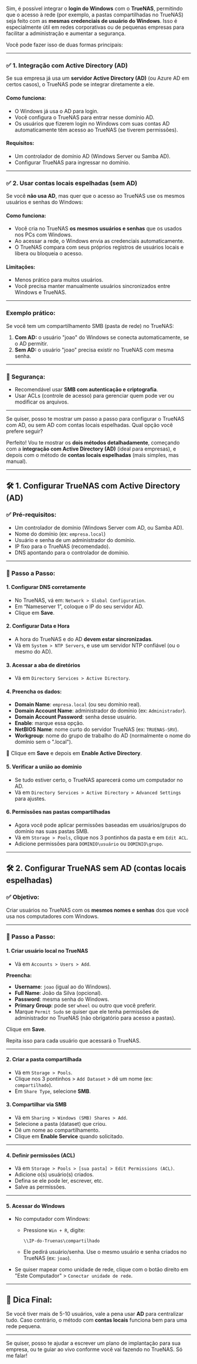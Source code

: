 Sim, é possível integrar o **login do Windows** com o **TrueNAS**, permitindo que o acesso à rede (por exemplo, a pastas compartilhadas no TrueNAS) seja feito com as **mesmas credenciais de usuário do Windows**. Isso é especialmente útil em redes corporativas ou de pequenas empresas para facilitar a administração e aumentar a segurança.

Você pode fazer isso de duas formas principais:

---

### ✅ **1. Integração com Active Directory (AD)**
Se sua empresa já usa um **servidor Active Directory (AD)** (ou Azure AD em certos casos), o TrueNAS pode se integrar diretamente a ele.

#### Como funciona:
- O Windows já usa o AD para login.
- Você configura o TrueNAS para entrar nesse domínio AD.
- Os usuários que fizerem login no Windows com suas contas AD automaticamente têm acesso ao TrueNAS (se tiverem permissões).

#### Requisitos:
- Um controlador de domínio AD (Windows Server ou Samba AD).
- Configurar TrueNAS para ingressar no domínio.

---

### ✅ **2. Usar contas locais espelhadas (sem AD)**
Se você **não usa AD**, mas quer que o acesso ao TrueNAS use os mesmos usuários e senhas do Windows:

#### Como funciona:
- Você cria no TrueNAS **os mesmos usuários e senhas** que os usados nos PCs com Windows.
- Ao acessar a rede, o Windows envia as credenciais automaticamente.
- O TrueNAS compara com seus próprios registros de usuários locais e libera ou bloqueia o acesso.

#### Limitações:
- Menos prático para muitos usuários.
- Você precisa manter manualmente usuários sincronizados entre Windows e TrueNAS.

---

### Exemplo prático:
Se você tem um compartilhamento SMB (pasta de rede) no TrueNAS:

1. **Com AD:** o usuário "joao" do Windows se conecta automaticamente, se o AD permitir.
2. **Sem AD:** o usuário "joao" precisa existir no TrueNAS com mesma senha.

---

### 🔐 Segurança:
- Recomendável usar **SMB com autenticação e criptografia**.
- Usar ACLs (controle de acesso) para gerenciar quem pode ver ou modificar os arquivos.

---

Se quiser, posso te mostrar um passo a passo para configurar o TrueNAS com AD, ou sem AD com contas locais espelhadas. Qual opção você prefere seguir?

Perfeito! Vou te mostrar os **dois métodos detalhadamente**, começando com a **integração com Active Directory (AD)** (ideal para empresas), e depois com o método de **contas locais espelhadas** (mais simples, mas manual).

---

## 🛠️ **1. Configurar TrueNAS com Active Directory (AD)**

### ✅ Pré-requisitos:
- Um controlador de domínio (Windows Server com AD, ou Samba AD).
- Nome do domínio (ex: `empresa.local`)
- Usuário e senha de um administrador do domínio.
- IP fixo para o TrueNAS (recomendado).
- DNS apontando para o controlador de domínio.

---

### 📘 Passo a Passo:

#### **1. Configurar DNS corretamente**
- No TrueNAS, vá em: `Network > Global Configuration`.
- Em “Nameserver 1”, coloque o IP do seu servidor AD.
- Clique em **Save**.

#### **2. Configurar Data e Hora**
- A hora do TrueNAS e do AD **devem estar sincronizadas**.
- Vá em `System > NTP Servers`, e use um servidor NTP confiável (ou o mesmo do AD).

#### **3. Acessar a aba de diretórios**
- Vá em `Directory Services > Active Directory`.

#### **4. Preencha os dados:**
- **Domain Name**: `empresa.local` (ou seu domínio real).
- **Domain Account Name**: administrador do domínio (ex: `Administrador`).
- **Domain Account Password**: senha desse usuário.
- **Enable**: marque essa opção.
- **NetBIOS Name**: nome curto do servidor TrueNAS (ex: `TRUENAS-SRV`).
- **Workgroup**: nome do grupo de trabalho do AD (normalmente o nome do domínio sem o ".local").

🔧 Clique em **Save** e depois em **Enable Active Directory**.

#### **5. Verificar a união ao domínio**
- Se tudo estiver certo, o TrueNAS aparecerá como um computador no AD.
- Vá em `Directory Services > Active Directory > Advanced Settings` para ajustes.

#### **6. Permissões nas pastas compartilhadas**
- Agora você pode aplicar permissões baseadas em usuários/grupos do domínio nas suas pastas SMB.
- Vá em `Storage > Pools`, clique nos 3 pontinhos da pasta e em `Edit ACL`.
- Adicione permissões para `DOMINIO\usuário` ou `DOMINIO\grupo`.

---

## 🛠️ **2. Configurar TrueNAS sem AD (contas locais espelhadas)**

### ✅ Objetivo:
Criar usuários no TrueNAS com os **mesmos nomes e senhas** dos que você usa nos computadores com Windows.

---

### 📘 Passo a Passo:

#### **1. Criar usuário local no TrueNAS**
- Vá em `Accounts > Users > Add`.

**Preencha:**
- **Username**: `joao` (igual ao do Windows).
- **Full Name**: João da Silva (opcional).
- **Password**: mesma senha do Windows.
- **Primary Group**: pode ser `wheel` ou outro que você preferir.
- Marque `Permit Sudo` se quiser que ele tenha permissões de administrador no TrueNAS (não obrigatório para acesso a pastas).

Clique em **Save**.

Repita isso para cada usuário que acessará o TrueNAS.

---

#### **2. Criar a pasta compartilhada**
- Vá em `Storage > Pools`.
- Clique nos 3 pontinhos > `Add Dataset` > dê um nome (ex: `compartilhado`).
- Em `Share Type`, selecione **SMB**.

#### **3. Compartilhar via SMB**
- Vá em `Sharing > Windows (SMB) Shares > Add`.
- Selecione a pasta (dataset) que criou.
- Dê um nome ao compartilhamento.
- Clique em **Enable Service** quando solicitado.

---

#### **4. Definir permissões (ACL)**
- Vá em `Storage > Pools > [sua pasta] > Edit Permissions (ACL)`.
- Adicione o(s) usuário(s) criados.
- Defina se ele pode ler, escrever, etc.
- Salve as permissões.

---

#### **5. Acessar do Windows**
- No computador com Windows:
  - Pressione `Win + R`, digite:  
    ```
    \\IP-do-Truenas\compartilhado
    ```
  - Ele pedirá usuário/senha. Use o mesmo usuário e senha criados no TrueNAS (ex: `joao`).

- Se quiser mapear como unidade de rede, clique com o botão direito em "Este Computador" > `Conectar unidade de rede`.

---

## 🧠 Dica Final:
Se você tiver mais de 5-10 usuários, vale a pena usar **AD** para centralizar tudo. Caso contrário, o método com **contas locais** funciona bem para uma rede pequena.

---

Se quiser, posso te ajudar a escrever um plano de implantação para sua empresa, ou te guiar ao vivo conforme você vai fazendo no TrueNAS. Só me falar!




